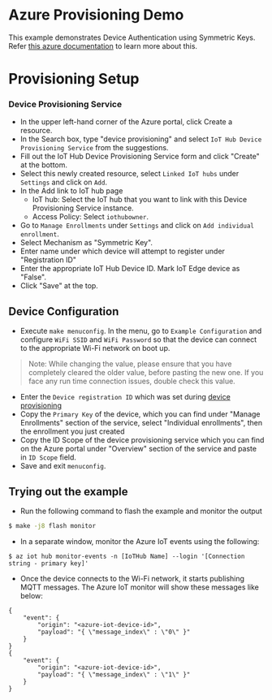 # Azure Provisioning Demo

This example demonstrates Device Authentication using Symmetric Keys. Refer [this azure documentation](https://docs.microsoft.com/en-us/azure/iot-dps/concepts-symmetric-key-attestation) to learn more about this.

# Provisioning Setup

### Device Provisioning Service

- In the upper left-hand corner of the Azure portal, click Create a resource.
- In the Search box, type "device provisioning" and select `IoT Hub Device Provisioning Service` from the suggestions.
- Fill out the IoT Hub Device Provisioning Service form and click "Create" at the bottom.
- Select this newly created resource, select `Linked IoT hubs` under `Settings` and click on `Add`.
- In the Add link to IoT hub page
	- IoT hub: Select the IoT hub that you want to link with this Device Provisioning Service instance.
   - Access Policy: Select `iothubowner`.
- Go to `Manage Enrollments` under `Settings` and click on `Add individual enrollment`.
- Select Mechanism as "Symmetric Key".
- Enter name under which device will attempt to register under "Registration ID"
- Enter the appropriate IoT Hub Device ID. Mark IoT Edge device as "False".
- Click "Save" at the top.

## Device Configuration

- Execute `make menuconfig`. In the menu, go to `Example Configuration` and configure `WiFi SSID` and `WiFi Password` so that the device can connect to the appropriate Wi-Fi network on boot up.

> Note: While changing the value, please ensure that you have completely cleared the older value, before pasting the new one. If you face any run time connection issues, double check this value.

- Enter the `Device registration ID` which was set during [device provisioning](#device-provisioning-service)
- Copy the `Primary Key` of the device, which you can find under "Manage Enrollments" section of the service, select "Individual enrollments", then the enrollment you just created
- Copy the ID Scope of the device provisioning service which you can find on the Azure portal under "Overview" section of the service and paste in `ID Scope` field.
- Save and exit `menuconfig`.

## Trying out the example

- Run the following command to flash the example and monitor the output

``` bash
$ make -j8 flash monitor
```

- In a separate window, monitor the Azure IoT events using the following:

```
$ az iot hub monitor-events -n [IoTHub Name] --login '[Connection string - primary key]'
```

- Once the device connects to the Wi-Fi network, it starts publishing MQTT messages. The Azure IoT monitor will show these messages like below:

```
{
    "event": {
        "origin": "<azure-iot-device-id>",
        "payload": "{ \"message_index\" : \"0\" }"
    }
}
{
    "event": {
        "origin": "<azure-iot-device-id>",
        "payload": "{ \"message_index\" : \"1\" }"
    }
}

```
